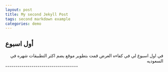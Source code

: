 ```yaml
---
layout: post
title: My second Jekyll Post
tags: second markdown example
categories: demo
---
```

## أول اسبوع
<div dir="rtl">
في اول اسبوع لي في كفاءه العرض قمت بتطوير موقع يضم اكثر التطبيقات شهره في السعوديه 
</div>
------------------------------------

